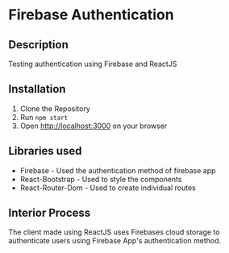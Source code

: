 # Firebase Authentication

## Description

Testing authentication using Firebase and ReactJS

## Installation

1. Clone the Repository
2. Run `npm start`
3. Open [http://localhost:3000](http://localhost:3000) on your browser

## Libraries used

-   Firebase - Used the authentication method of firebase app
-   React-Bootstrap - Used to style the components
-   React-Router-Dom - Used to create individual routes

## Interior Process

The client made using ReactJS uses Firebases cloud storage to authenticate users using Firebase App's authentication method.
